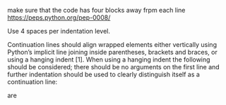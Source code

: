 make sure that the code has four blocks away frpm each line 
https://peps.python.org/pep-0008/

Use 4 spaces per indentation level.

Continuation lines should align wrapped elements either vertically using Python’s implicit line joining inside parentheses, brackets and braces, or using a hanging indent [1]. When using a hanging indent the following should be considered; there should be no arguments on the first line and further indentation should be used to clearly distinguish itself as a continuation line:

are 